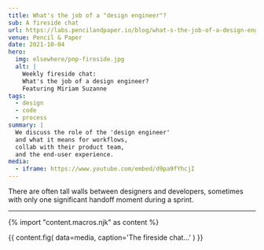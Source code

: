 ```yaml
---
title: What's the job of a "design engineer"?
sub: A fireside chat
url: https://labs.pencilandpaper.io/blog/what-s-the-job-of-a-design-engineer
venue: Pencil & Paper
date: 2021-10-04
hero:
  img: elsewhere/pnp-fireside.jpg
  alt: |
    Weekly fireside chat:
    What's the job of a design engineer?
    Featuring Miriam Suzanne
tags:
  - design
  - code
  - process
summary: |
  We discuss the role of the 'design engineer'
  and what it means for workflows,
  collab with their product team,
  and the end-user experience.
media:
  - iframe: https://www.youtube.com/embed/d9pa9fYhcjI
---
```


There are often tall walls
between designers and developers,
sometimes with only one
significant handoff moment during a sprint.

------

{% import "content.macros.njk" as content %}

{{ content.fig(
  data=media,
  caption='The fireside chat...'
) }}
